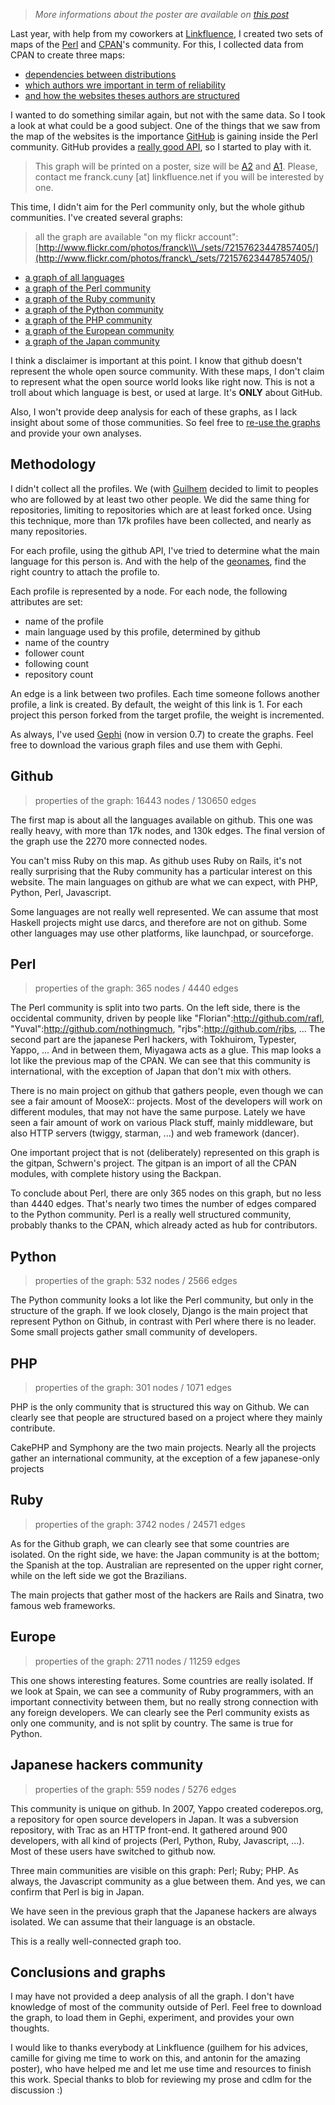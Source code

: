 > *More informations about the poster are available on [this post](http://lumberjaph.net/graph/2010/04/02/github-poster.html)*

Last year, with help from my coworkers at [Linkfluence](http://linkfluence.net/), I created two sets of maps of the [Perl](http://perl.org) and [CPAN](http://search.cpan.org/)'s community. For this, I collected data from CPAN to create three maps:

-   [dependencies between distributions](http://cpan-explorer.org/2009/07/28/new-version-of-the-distributions-map-for-yapceu/)
-   [which authors wre important in term of reliability](http://cpan-explorer.org/2009/07/28/version-of-the-authors-graph-for-yapceu/)
-   [and how the websites theses authors are structured](http://cpan-explorer.org/2009/07/28/new-web-communities-map-for-yapceu/)

I wanted to do something similar again, but not with the same data. So I took a look at what could be a good subject. One of the things that we saw from the map of the websites is the importance [GitHub](http://github.com/) is gaining inside the Perl community. GitHub provides a [really good API](http://develop.github.com/), so I started to play with it.

> This graph will be printed on a poster, size will be [A2](http://en.wikipedia.org/wiki/A2_paper_size) and [A1](http://en.wikipedia.org/wiki/A1_paper_size). Please, contact me franck.cuny \[at\] linkfluence.net if you will be interested by one.

This time, I didn't aim for the Perl community only, but the whole github communities. I've created several graphs:

> all the graph are available "on my flickr account":[http://www.flickr.com/photos/franck\\\_/sets/72157623447857405/](http://www.flickr.com/photos/franck\_/sets/72157623447857405/)

-   [a graph of all languages](http://www.flickr.com/photos/franck_/4460144638/)
-   [a graph of the Perl community](http://www.flickr.com/photos/franck_/4456072255/in/set-72157623447857405/)
-   [a graph of the Ruby community](http://www.flickr.com/photos/franck_/4456914448/)
-   [a graph of the Python community](http://www.flickr.com/photos/franck_/4456118597/in/set-72157623447857405/)
-   [a graph of the PHP community](http://www.flickr.com/photos/franck_/4456830956/in/set-72157623447857405/)
-   [a graph of the European community](http://www.flickr.com/photos/franck_/4456862434/in/set-72157623447857405/)
-   [a graph of the Japan community](http://www.flickr.com/photos/franck_/4456129655/in/set-72157623447857405/)

I think a disclaimer is important at this point. I know that github doesn't represent the whole open source community. With these maps, I don't claim to represent what the open source world looks like right now. This is not a troll about which language is best, or used at large. It's **ONLY** about GitHub.

Also, I won't provide deep analysis for each of these graphs, as I lack insight about some of those communities. So feel free to [re-use the graphs](http://franck.lumberjaph.net/graphs.tgz) and provide your own analyses.

Methodology
-----------

I didn't collect all the profiles. We (with [Guilhem](http://twitter.com/gfouetil) decided to limit to peoples who are followed by at least two other people. We did the same thing for repositories, limiting to repositories which are at least forked once. Using this technique, more than 17k profiles have been collected, and nearly as many repositories.

For each profile, using the github API, I've tried to determine what the main language for this person is. And with the help of the [geonames](http://www.geonames.org), find the right country to attach the profile to.

Each profile is represented by a node. For each node, the following attributes are set:

-   name of the profile
-   main language used by this profile, determined by github
-   name of the country
-   follower count
-   following count
-   repository count

An edge is a link between two profiles. Each time someone follows another profile, a link is created. By default, the weight of this link is 1. For each project this person forked from the target profile, the weight is incremented.

As always, I've used [Gephi](http://gephi.org/) (now in version 0.7) to create the graphs. Feel free to download the various graph files and use them with Gephi.

Github
------

> properties of the graph: 16443 nodes / 130650 edges

The first map is about all the languages available on github. This one was really heavy, with more than 17k nodes, and 130k edges. The final version of the graph use the 2270 more connected nodes.

You can't miss Ruby on this map. As github uses Ruby on Rails, it's not really surprising that the Ruby community has a particular interest on this website. The main languages on github are what we can expect, with PHP, Python, Perl, Javascript.

Some languages are not really well represented. We can assume that most Haskell projects might use darcs, and therefore are not on github. Some other languages may use other platforms, like launchpad, or sourceforge.

Perl
----

> properties of the graph: 365 nodes / 4440 edges

The Perl community is split into two parts. On the left side, there is the occidental community, driven by people like "Florian":<http://github.com/rafl>, "Yuval":<http://github.com/nothingmuch>, "rjbs":<http://github.com/rjbs>, ... The second part are the japanese Perl hackers, with Tokhuirom, Typester, Yappo, ... And in between them, Miyagawa acts as a glue. This map looks a lot like the previous map of the CPAN. We can see that this community is international, with the exception of Japan that don't mix with others.

There is no main project on github that gathers people, even though we can see a fair amount of MooseX:: projects. Most of the developers will work on different modules, that may not have the same purpose. Lately we have seen a fair amount of work on various Plack stuff, mainly middleware, but also HTTP servers (twiggy, starman, ...) and web framework (dancer).

One important project that is not (deliberately) represented on this graph is the gitpan, Schwern's project. The gitpan is an import of all the CPAN modules, with complete history using the Backpan.

To conclude about Perl, there are only 365 nodes on this graph, but no less than 4440 edges. That's nearly two times the number of edges compared to the Python community. Perl is a really well structured community, probably thanks to the CPAN, which already acted as hub for contributors.

Python
------

> properties of the graph: 532 nodes / 2566 edges

The Python community looks a lot like the Perl community, but only in the structure of the graph. If we look closely, Django is the main project that represent Python on Github, in contrast with Perl where there is no leader. Some small projects gather small community of developers.

PHP
---

> properties of the graph: 301 nodes / 1071 edges

PHP is the only community that is structured this way on Github. We can clearly see that people are structured based on a project where they mainly contribute.

CakePHP and Symphony are the two main projects. Nearly all the projects gather an international community, at the exception of a few japanese-only projects

Ruby
----

> properties of the graph: 3742 nodes / 24571 edges

As for the Github graph, we can clearly see that some countries are isolated. On the right side, we have: the Japan community is at the bottom; the Spanish at the top. Australian are represented on the upper right corner, while on the left side we got the Brazilians.

The main projects that gather most of the hackers are Rails and Sinatra, two famous web frameworks.

Europe
------

> properties of the graph: 2711 nodes / 11259 edges

This one shows interesting features. Some countries are really isolated. If we look at Spain, we can see a community of Ruby programmers, with an important connectivity between them, but no really strong connection with any foreign developers. We can clearly see the Perl community exists as only one community, and is not split by country. The same is true for Python.

Japanese hackers community
--------------------------

> properties of the graph: 559 nodes / 5276 edges

This community is unique on github. In 2007, Yappo created coderepos.org, a repository for open source developers in Japan. It was a subversion repository, with Trac as an HTTP front-end. It gathered around 900 developers, with all kind of projects (Perl, Python, Ruby, Javascript, ...). Most of these users have switched to github now.

Three main communities are visible on this graph: Perl; Ruby; PHP. As always, the Javascript community as a glue between them. And yes, we can confirm that Perl is big in Japan.

We have seen in the previous graph that the Japanese hackers are always isolated. We can assume that their language is an obstacle.

This is a really well-connected graph too.

Conclusions and graphs
----------------------

I may have not provided a deep analysis of all the graph. I don't have knowledge of most of the community outside of Perl. Feel free to download the graph, to load them in Gephi, experiment, and provides your own thoughts.

I would like to thanks everybody at Linkfluence (guilhem for his advices, camille for giving me time to work on this, and antonin for the amazing poster), who have helped me and let me use time and resources to finish this work. Special thanks to blob for reviewing my prose and cdlm for the discussion :)
